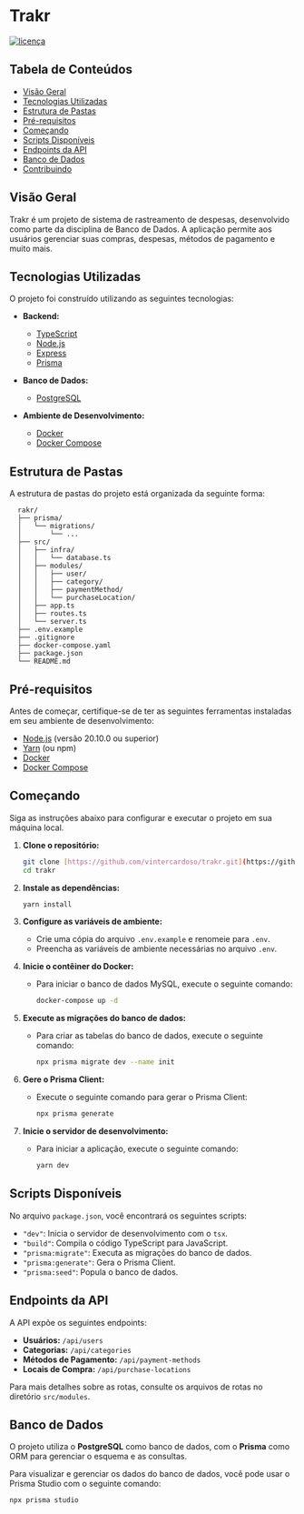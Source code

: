 # Trakr

[![licença](https://img.shields.io/badge/license-ISC-blue.svg)](https://opensource.org/licenses/ISC)

## Tabela de Conteúdos

- [Visão Geral](#visao-geral)
- [Tecnologias Utilizadas](#tecnologias-utilizadas)
- [Estrutura de Pastas](#estrutura-de-pastas)
- [Pré-requisitos](#pre-requisitos)
- [Começando](#comecando)
- [Scripts Disponíveis](#scripts-disponiveis)
- [Endpoints da API](#endpoints-da-api)
- [Banco de Dados](#banco-de-dados)
- [Contribuindo](#contribuindo)

## Visão Geral

Trakr é um projeto de sistema de rastreamento de despesas, desenvolvido como parte da disciplina de Banco de Dados. A aplicação permite aos usuários gerenciar suas compras, despesas, métodos de pagamento e muito mais.

## Tecnologias Utilizadas

O projeto foi construído utilizando as seguintes tecnologias:

- **Backend:**

  - [TypeScript](https://www.typescriptlang.org/)
  - [Node.js](https://nodejs.org/)
  - [Express](https://expressjs.com/)
  - [Prisma](https://www.prisma.io/)

- **Banco de Dados:**

  - [PostgreSQL](https://www.postgresql.org/)

- **Ambiente de Desenvolvimento:**
  - [Docker](https://www.docker.com/)
  - [Docker Compose](https://docs.docker.com/compose/)

## Estrutura de Pastas

A estrutura de pastas do projeto está organizada da seguinte forma:

```
  rakr/
  ├── prisma/
  │   └── migrations/
  │       └── ...
  ├── src/
  │   ├── infra/
  │   │   └── database.ts
  │   ├── modules/
  │   │   ├── user/
  │   │   ├── category/
  │   │   ├── paymentMethod/
  │   │   └── purchaseLocation/
  │   ├── app.ts
  │   ├── routes.ts
  │   └── server.ts
  ├── .env.example
  ├── .gitignore
  ├── docker-compose.yaml
  ├── package.json
  └── README.md

```

## Pré-requisitos

Antes de começar, certifique-se de ter as seguintes ferramentas instaladas em seu ambiente de desenvolvimento:

- [Node.js](https://nodejs.org/) (versão 20.10.0 ou superior)
- [Yarn](https://yarnpkg.com/) (ou npm)
- [Docker](https://www.docker.com/)
- [Docker Compose](https://docs.docker.com/compose/)

## Começando

Siga as instruções abaixo para configurar e executar o projeto em sua máquina local.

1.  **Clone o repositório:**

    ```bash
    git clone [https://github.com/vintercardoso/trakr.git](https://github.com/vintercardoso/trakr.git)
    cd trakr
    ```

2.  **Instale as dependências:**

    ```bash
    yarn install
    ```

3.  **Configure as variáveis de ambiente:**

    - Crie uma cópia do arquivo `.env.example` e renomeie para `.env`.
    - Preencha as variáveis de ambiente necessárias no arquivo `.env`.

4.  **Inicie o contêiner do Docker:**

    - Para iniciar o banco de dados MySQL, execute o seguinte comando:
      ```bash
      docker-compose up -d
      ```

5.  **Execute as migrações do banco de dados:**

    - Para criar as tabelas do banco de dados, execute o seguinte comando:
      ```bash
      npx prisma migrate dev --name init
      ```

6.  **Gere o Prisma Client:**

    - Execute o seguinte comando para gerar o Prisma Client:
      ```bash
      npx prisma generate
      ```

7.  **Inicie o servidor de desenvolvimento:**
    - Para iniciar a aplicação, execute o seguinte comando:
      ```bash
      yarn dev
      ```

## Scripts Disponíveis

No arquivo `package.json`, você encontrará os seguintes scripts:

- `"dev"`: Inicia o servidor de desenvolvimento com o `tsx`.
- `"build"`: Compila o código TypeScript para JavaScript.
- `"prisma:migrate"`: Executa as migrações do banco de dados.
- `"prisma:generate"`: Gera o Prisma Client.
- `"prisma:seed"`: Popula o banco de dados.

## Endpoints da API

A API expõe os seguintes endpoints:

- **Usuários:** `/api/users`
- **Categorias:** `/api/categories`
- **Métodos de Pagamento:** `/api/payment-methods`
- **Locais de Compra:** `/api/purchase-locations`

Para mais detalhes sobre as rotas, consulte os arquivos de rotas no diretório `src/modules`.

## Banco de Dados

O projeto utiliza o **PostgreSQL** como banco de dados, com o **Prisma** como ORM para gerenciar o esquema e as consultas.

Para visualizar e gerenciar os dados do banco de dados, você pode usar o Prisma Studio com o seguinte comando:

```bash
npx prisma studio
```
